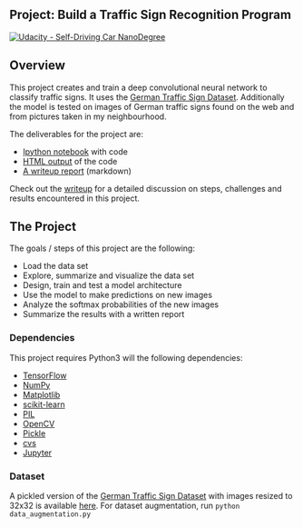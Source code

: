 ## Project: Build a Traffic Sign Recognition Program
[![Udacity - Self-Driving Car NanoDegree](https://s3.amazonaws.com/udacity-sdc/github/shield-carnd.svg)](http://www.udacity.com/drive)

Overview
---
This project creates and train a deep convolutional neural network to classify traffic signs. It uses the [German Traffic Sign Dataset](http://benchmark.ini.rub.de/?section=gtsrb&subsection=dataset). Additionally the model is tested on images of German traffic signs found on the web and from pictures taken in my neighbourhood.

The deliverables for the project are:

- [Ipython notebook](./Traffic_Sign_Classifier.ipynb) with code 
- [HTML output](./Traffic_Sign_Classifier.html) of the code
- [A writeup report](./writeup.md) (markdown)

Check out the [writeup](./writeup.md) for a detailed discussion on steps, challenges and results encountered in this project.


The Project
---
The goals / steps of this project are the following:
* Load the data set
* Explore, summarize and visualize the data set
* Design, train and test a model architecture
* Use the model to make predictions on new images
* Analyze the softmax probabilities of the new images
* Summarize the results with a written report

### Dependencies
This project requires Python3 will the following dependencies:

- [TensorFlow](http://tensorflow.org)
- [NumPy](http://www.numpy.org/)
- [Matplotlib](https://matplotlib.org/)
- [scikit-learn](http://scikit-learn.org/)
- [PIL](http://www.pythonware.com/products/pil/)
- [OpenCV](http://opencv.org/)
- [Pickle](https://docs.python.org/3.5/library/pickle.html)
- [cvs](https://docs.python.org/3/library/csv.html)
- [Jupyter](http://jupyter.org/)

### Dataset

A pickled version of the [German Traffic Sign Dataset](http://benchmark.ini.rub.de/?section=gtsrb&subsection=dataset)  with images resized to 32x32 is available [here](https://d17h27t6h515a5.cloudfront.net/topher/2016/October/580d53ce_traffic-sign-data/traffic-sign-data.zip).
For dataset augmentation, run `python data_augmentation.py`

